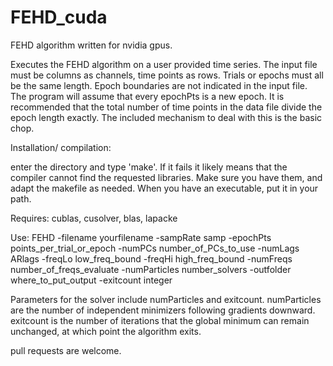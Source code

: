 # FEHD_cuda
FEHD algorithm written for nvidia gpus.

Executes the FEHD algorithm on a user provided time series. The input
file must be columns as channels, time points as rows. Trials or
epochs must all be the same length. Epoch boundaries are not indicated
in the input file.  The program will assume that every epochPts is a
new epoch. It is recommended that the total number of time points in
the data file divide the epoch length exactly. The included mechanism
to deal with this is the basic chop.

Installation/ compilation:

enter the directory and type 'make'. If it fails it likely means that
the compiler cannot find the requested libraries. Make sure you have
them, and adapt the makefile as needed.  When you have an executable,
put it in your path.

Requires: cublas, cusolver, blas, lapacke

Use:
FEHD -filename yourfilename -sampRate samp -epochPts points_per_trial_or_epoch -numPCs number_of_PCs_to_use -numLags ARlags -freqLo low_freq_bound -freqHi high_freq_bound -numFreqs number_of_freqs_evaluate -numParticles number_solvers -outfolder where_to_put_output -exitcount integer

Parameters for the solver include numParticles and exitcount. numParticles are the number of independent minimizers following gradients downward. exitcount is the number of iterations that the global minimum can remain unchanged, at which point the algorithm exits. 



pull requests are welcome.  

